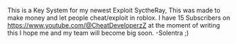 This is a Key System for my newest Exploit SyctheRay, This was made to make money and let people cheat/exploit in roblox.
I have 15 Subscribers on https://www.youtube.com/@CheatDeveloperzZ at the moment of writing this I hope me and my team will become big soon. -Solentra ;)
